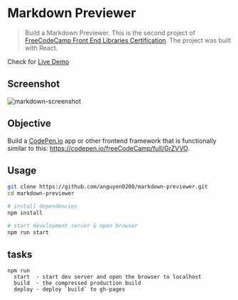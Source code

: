 # Markdown Previewer

> Build a Markdown Previewer. This is the second project of [FreeCodeCamp Front End Libraries Certification](https://learn.freecodecamp.org/front-end-libraries/front-end-libraries-projects/build-a-markdown-previewer/). The project was built with React.

Check for [Live Demo](https://anguyen0208.github.io/fcc-markdown-previewer/)

## Screenshot

![markdown-screenshot](https://github.com/anguyen0208/Project-Screenshots/blob/master/FCC-Markdown-Previewer.jpg)

## Objective

Build a [CodePen.io](https://codepen.io) app or other frontend framework that is functionally similar to this: <https://codepen.io/freeCodeCamp/full/GrZVVO>. 

## Usage

```sh
git clone https://github.com/anguyen0208/markdown-previewer.git
cd markdown-previewer

# install dependencies
npm install

# start development server & open browser
npm run start
```

## tasks

```
npm run
  start  - start dev server and open the browser to localhost
  build  - the compressed production build
  deploy - deploy `build` to gh-pages
```
